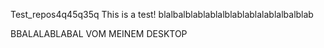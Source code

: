 Test_repos4q45q35q
This is a test!
blalbalblablablalblablablalablalbalblab

BBALALABLABAL VOM MEINEM DESKTOP
